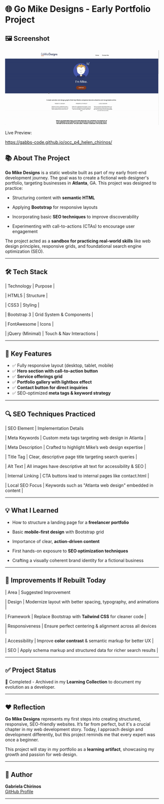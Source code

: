 

# 🌐 Go Mike Designs - Early  Portfolio Project

## 🖼️ Screenshot

![GoMikeDesigns Screenshot](/gif.gif)


Live Preview:

https://gabbs-code.github.io/occ_p4_helen_chirinos/

## 📚 About The Project

**Go Mike Designs** is a static website built as part of my early front-end development journey. The goal was to create a fictional web designer's portfolio, targeting businesses in **Atlanta**, GA. This project was designed to practice:

- Structuring content with **semantic HTML**

- Applying **Bootstrap** for responsive layouts

- Incorporating basic **SEO techniques** to improve discoverability

- Experimenting with call-to-actions (CTAs) to encourage user engagement

The project acted as a **sandbox for practicing real-world skills** like web design principles, responsive grids, and foundational search engine optimization (SEO).

---

## 🛠️ Tech Stack

| Technology | Purpose |


| HTML5 | Structure |

| CSS3 | Styling |

| Bootstrap 3 | Grid System & Components |

| FontAwesome | Icons |

| jQuery (Minimal) | Touch & Nav Interactions |

---


## 🌟 Key Features

- ✅ Fully responsive layout (desktop, tablet, mobile)
- ✅ **Hero section with call-to-action button**
- ✅ **Service offerings grid**
- ✅ **Portfolio gallery with lightbox effect**
- ✅ **Contact button for direct inquiries**
- ✅ SEO-optimized **meta tags & keyword strategy**

---

## 🔍 SEO Techniques Practiced

| SEO Element | Implementation Details 

| Meta Keywords | Custom meta tags targeting web design in Atlanta |

| Meta Description | Crafted to highlight Mike’s web design expertise |

| Title Tag | Clear, descriptive page title targeting search queries |

| Alt Text | All images have descriptive alt text for accessibility & SEO |

| Internal Linking | CTA buttons lead to internal pages like contact.html |

| Local SEO Focus | Keywords such as "Atlanta web design" embedded in content |

---

## 💡 What I Learned

- How to structure a landing page for a **freelancer portfolio**

- Basic **mobile-first design** with Bootstrap grid

- Importance of clear, **action-driven content**

- First hands-on exposure to **SEO optimization techniques**

- Crafting a visually coherent brand identity for a fictional business

---

## 🚀 Improvements If Rebuilt Today

| Area | Suggested Improvement 

| Design | Modernize layout with better spacing, typography, and animations |

| Framework | Replace Bootstrap with **Tailwind CSS** for cleaner code |

| Responsiveness | Ensure perfect centering & alignment across all devices |

| Accessibility | Improve **color contrast** & semantic markup for better UX |

| SEO | Apply schema markup and structured data for richer search results |

---


## ✅ Project Status

📅 Completed - Archived in my **Learning Collection** to document my evolution as a developer.

---

## ❤️ Reflection

**Go Mike Designs** represents my first steps into creating structured, responsive, SEO-friendly websites. It’s far from perfect, but it's a crucial chapter in my web development story. Today, I approach design and development differently, but this project reminds me that every expert was once a beginner.

This project will stay in my portfolio as a **learning artifact**, showcasing my growth and passion for web design.

---

## 👤 Author

**Gabriela Chirinos**  
[GitHub Profile](https://github.com/gabbs-code)  

---


